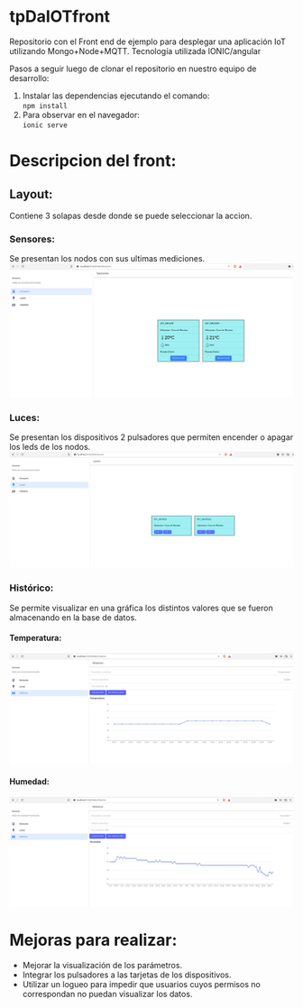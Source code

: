 # tpDaIOTfront
Repositorio con el Front end de ejemplo para desplegar una aplicación IoT utilizando Mongo+Node+MQTT. Tecnología utilizada IONIC/angular


Pasos a seguir luego de clonar el repositorio en nuestro equipo de desarrollo:
1) Instalar las dependencias ejecutando el comando: \
`npm install` 
2) Para observar en el navegador:\
`ionic serve`


# Descripcion del front:
## Layout:
Contiene 3 solapas desde donde se puede seleccionar la accion.
### Sensores:
Se presentan los nodos con sus ultimas mediciones.
![Browser](Doc/principal.png)
### Luces:
Se presentan los dispositivos 2 pulsadores que permiten encender o apagar los leds de los nodos.
![Luces](Doc/luces.png)
### Histórico:
Se permite visualizar en una gráfica los distintos valores que se fueron almacenando en la base de datos.
#### Temperatura:
![Historico1](Doc/historico1.png)
#### Humedad:
![Historico2](Doc/historico2.png)

# Mejoras para realizar:
* Mejorar la visualización de los parámetros. 
* Integrar los  pulsadores a las tarjetas de los dispositivos.
* Utilizar un logueo para impedir que usuarios cuyos permisos no correspondan no puedan visualizar los datos.